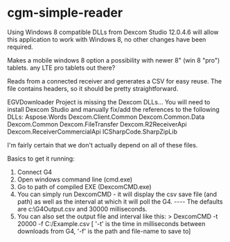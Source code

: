 cgm-simple-reader
=================
Using Windows 8 compatible DLLs from Dexcom Studio 12.0.4.6 will allow this application to work with Windows 8,
no other changes have been required.

Makes a mobile windows 8 option a possibility with newer 8"  (win 8 "pro") tablets. any LTE pro tablets out there?

Reads from a connected receiver and generates a CSV for easy reuse. The file contains headers, so it should be pretty straightforward.

EGVDownloader Project is missing the Dexcom DLLs... You will need to install Dexcom Studio and manually fix/add the references to the following DLLs:
Aspose.Words
Dexcom.Client.Common
Dexcom.Common.Data
Dexcom.Common
Dexcom.FileTransfer
Dexcom.R2ReceiverApi
Dexcom.ReceiverCommercialApi
ICSharpCode.SharpZipLib

I'm fairly certain that we don't actually depend on all of these files.


Basics to get it running:
1. Connect G4
2. Open windows command line (cmd.exe)
3. Go to path of compiled EXE (DexcomCMD.exe)
4. You can simply run DexcomCMD - it will display the csv save file (and path) as well as the interval at which it will poll the G4. ---- The defaults are c:\G4Output.csv and 30000 milliseconds.
5. You can also set the output file and interval like this: > DexcomCMD -t 20000 -f C:/Example.csv     [ '-t' is the time in milliseconds between downloads from G4, '-f' is the path and file-name to save to]
